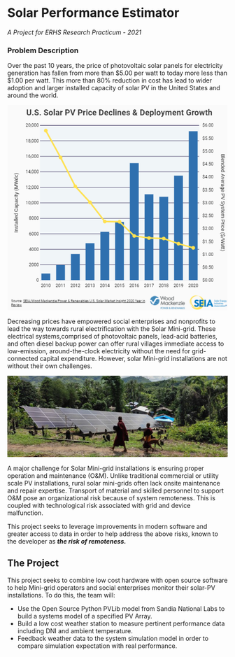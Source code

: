 # Solar Performance Estimator
*A Project for ERHS Research Practicum - 2021*

### Problem Description
Over the past 10 years, the price of photovoltaic solar panels for electricity generation has fallen from more than $5.00 per watt to today more less than $1.00 per watt. This more than 80% reduction in cost has lead to wider adoption and larger installed capacity of solar PV in the United States and around the world. 

![](image/pv_cost_per_time.png)

Decreasing prices have empowered social enterprises and nonprofits to lead the way towards rural electrification with the Solar Mini-grid. These electrical systems,comprised of photovoltaic panels, lead-acid batteries, and often diesel backup power can offer rural villages immediate access to low-emission, around-the-clock electricity without the need for grid-connected capital expenditure. However, solar Mini-grid installations are not without their own challenges.

![Mee Panyar Mini-grid in Myanmar](image/mee_panyar_mini.png)

A major challenge for Solar Mini-grid installations is ensuring proper operation and maintenance (O&M). Unlike traditional commercial or utility scale PV installations, rural solar mini-grids often lack onsite maintenance and repair expertise. Transport of material and skilled personnel to support O&M pose an organizational risk because of system remoteness. This is coupled with technological risk associated with grid and device malfunction.

This project seeks to leverage improvements in modern software and greater access to data in order to help address the above risks, known to the developer as ***the risk of remoteness.***

## The Project
This project seeks to combine low cost hardware with open source software to help Mini-grid operators and social enterprises monitor their solar-PV installations. To do this, the team will:

- Use the Open Source Python PVLib model from Sandia National Labs to build a systems model of a specified PV Array.
- Build a low cost weather station to measure pertinent performance data including DNI and ambient temperature.
- Feedback weather data to the system simulation model in order to compare simulation expectation with real performance.